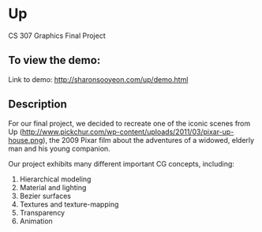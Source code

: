 # Up
CS 307 Graphics Final Project

## To view the demo:
Link to demo: http://sharonsooyeon.com/up/demo.html

## Description
For our final project, we decided to recreate one of the iconic scenes from Up (http://www.pickchur.com/wp-content/uploads/2011/03/pixar-up-house.png), the 2009 Pixar film about the adventures of a widowed, elderly man and his young companion.

Our project exhibits many different important CG concepts, including:
  1) Hierarchical modeling
  2) Material and lighting
  3) Bezier surfaces
  4) Textures and texture-mapping
  5) Transparency
  6) Animation
